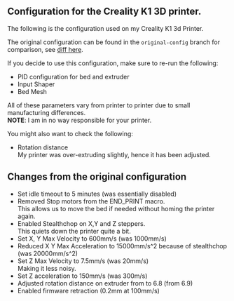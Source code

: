 ## Configuration for the Creality K1 3D printer.
The following is the configuration used on my Creality K1 3d Printer.

The original configuration can be found in the `original-config` branch for comparison, see [diff here](https://github.com/husjon/creality-k1/compare/original-config...main?diff=split).


If you decide to use this configuration, make sure to re-run the following:
* PID configuration for bed and extruder
* Input Shaper
* Bed Mesh

All of these parameters vary from printer to printer due to small manufacturing differences.  
**NOTE**: I am in no way responsible for your printer.

You might also want to check the following:
* Rotation distance  
  My printer was over-extruding slightly, hence it has been adjusted.


## Changes from the original configuration
* Set idle timeout to 5 minutes (was essentially disabled)
* Removed Stop motors from the END_PRINT macro.  
  This allows us to move the bed if needed without homing the printer again.
* Enabled Stealthchop on X,Y and Z steppers.  
  This quiets down the printer quite a bit.
* Set X, Y Max Velocity to 600mm/s (was 1000mm/s)
* Reduced X Y Max Acceleration to 15000mm/s^2 because of stealthchop (was 20000mm/s^2)
* Set Z Max Velocity to 7.5mm/s (was 20mm/s)  
  Making it less noisy.
* Set Z acceleration to 150mm/s (was 300m/s)
* Adjusted rotation distance on extruder from to 6.8 (from 6.9)
* Enabled firmware retraction (0.2mm at 100mm/s)
